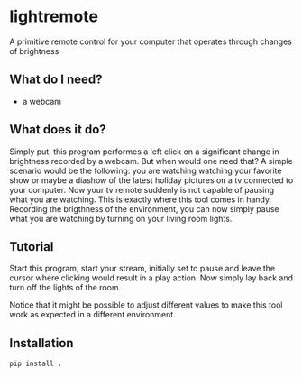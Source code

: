 # lightremote
A primitive remote control for your computer that operates through changes of brightness

## What do I need?
* a webcam

## What does it do?
Simply put, this program performes a left click on a significant change in brightness recorded by a webcam. But when would one need that? A simple scenario would be the following: you are watching watching your favorite show or maybe a diashow of the latest holiday pictures on a tv connected to your computer. Now your tv remote suddenly is not capable of pausing what you are watching. This is exactly where this tool comes in handy. Recording the brigthness of the environment, you can now simply pause what you are watching by turning on your living room lights.

## Tutorial
Start this program, start your stream, initially set to pause and leave the cursor where clicking would result in a play action. Now simply lay back and turn off the lights of the room.

Notice that it might be possible to adjust different values to make this tool work as expected in a different environment. 

## Installation
```
pip install .
```
